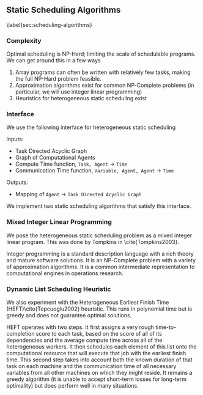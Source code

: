 
Static Scheduling Algorithms
----------------------------

\label{sec:scheduling-algorithms}


### Complexity 

Optimal scheduling is NP-Hard; limiting the scale of schedulable programs.  We can get around this in a few ways

1.  Array programs can often be written with relatively few tasks, making the full NP-Hard problem feasible.
2.  Approximation algorithms exist for common NP-Complete problems (in particular, we will use integer linear programming)
3.  Heuristics for heterogeneous static scheduling exist


### Interface

We use the following interface for heterogeneous static scheduling 

Inputs:

*   Task Directed Acyclic Graph
*   Graph of Computational Agents
*   Compute Time function,  `Task, Agent` $\rightarrow$ `Time`
*   Communication Time function,  `Variable, Agent, Agent` $\rightarrow$ `Time`

Outputs:

*   Mapping of `Agent` $\rightarrow$ `Task Directed Acyclic Graph`


We implement two static scheduling algorithms that satisfy this interface.


### Mixed Integer Linear Programming

We pose the heterogeneous static scheduling problem as a mixed integer linear program.  This was done by Tompkins in \cite{Tompkins2003}. 

Integer programming is a standard description language with a rich theory and mature software solutions.  It is an NP-Complete problem with a variety of approximation algorithms.  It is a common intermediate representation to computational engines in operations research.


### Dynamic List Scheduling Heuristic

We also experiment with the Heterogeneous Earliest Finish Time (HEFT)\cite{Topcuoglu2002} heuristic.  This runs in polynomial time but is greedy and does not guarantee optimal solutions.

HEFT operates with two steps.  It first assigns a very rough time-to-completion score to each task, based on the score of all of its dependencies and the average compute time across all of the heterogeneous workers.  It then schedules each element of this list onto the computational resource that will execute that job with the earliest finish time.  This second step takes into account both the known duration of that task on each machine and the communication time of all necessary variables from all other machines on which they might reside.  It remains a greedy algorithm (it is unable to accept short-term losses for long-term optimality) but does perform well in many situations.
